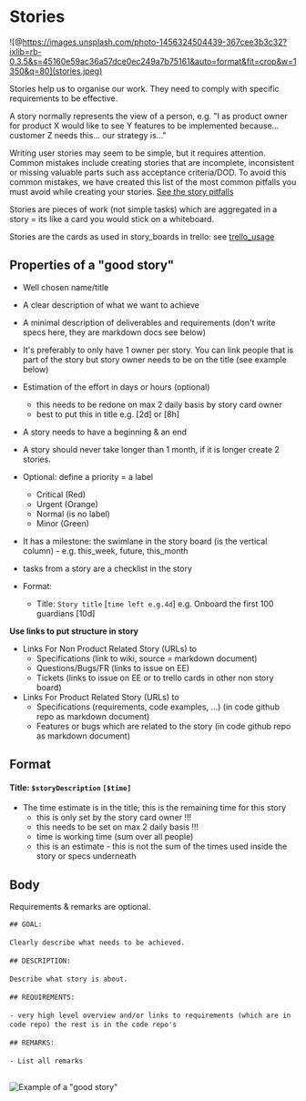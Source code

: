 # Stories

![@https://images.unsplash.com/photo-1456324504439-367cee3b3c32?ixlib=rb-0.3.5&s=45160e59ac36a57dce0ec249a7b75161&auto=format&fit=crop&w=1350&q=80](stories.jpeg)


Stories help us to organise our work. They need to comply with specific requirements to be effective.

A story normally represents the view of a person, e.g. "I as product owner for product X would like to see Y features to be implemented because... customer Z needs this... our strategy is..."

Writing user stories may seem to be simple, but it requires attention. Common mistakes include creating stories that are incomplete, inconsistent or missing valuable parts such ass acceptance criteria/DOD. To avoid this common mistakes, we have created this list of the most common pitfalls you must avoid while creating your stories.  [See the story pitfalls](story_pitfalls.md)

Stories are pieces of work (not simple tasks) which are aggregated in a story = its like a card you would stick on a whiteboard.

Stories are the cards as used in story_boards in trello: see [trello_usage](trello_usage.md)

## Properties of a "good story"

- Well chosen name/title
- A clear description of what we want to achieve
- A minimal description of deliverables and requirements (don't write specs here, they are markdown docs see below)
- It's preferably to only have 1 owner per story. You can link people that is part of the story but story owner needs to be on the title (see example below)
- Estimation of the effort in days or hours (optional)
    - this needs to be redone on max 2 daily basis by story card owner
    - best to put this in title e.g. [2d] or [8h]
- A story needs to have a beginning & an end
- A story should never take longer than 1 month, if it is longer create 2 stories.

- Optional: define a priority = a label
    - Critical (Red)
    - Urgent (Orange)
    - Normal (is no label)
    - Minor (Green)

- It has a milestone: the swimlane in the story board (is the vertical column) 
        - e.g. this_week, future, this_month

- tasks from a story are a checklist in the story

- Format:
	- Title: ```Story title``` [```time left e.g.4d```] e.g. Onboard the first 100 guardians [10d]



**Use links to put structure in story**

- Links For Non Product Related Story (URLs) to
    - Specifications (link to wiki, source = markdown document)
    - Questions/Bugs/FR (links to issue on EE)
    - Tickets (links to issue on EE or to trello cards in other non story board)
- Links For Product Related Story (URLs)  to
    - Specifications (requirements, code examples, ...) (in code github repo as markdown document)
    - Features or bugs which are related to the story (in code github repo as markdown document)

## Format

#### Title: ```$storyDescription``` ```[$time]```

- The time estimate is in the title; this is the remaining time for this story
    - this is only set by the story card owner !!!
    - this needs to be set on max 2 daily basis !!!
    - time is working time (sum over all people)
    - this is an estimate - this is not the sum of the times used inside the story or specs underneath

## Body

Requirements & remarks are optional.


```
## GOAL:

Clearly describe what needs to be achieved.

## DESCRIPTION:

Describe what story is about.

## REQUIREMENTS:

- very high level overview and/or links to requirements (which are in code repo) the rest is in the code repo's

## REMARKS:

- List all remarks
 
```

![Example of a "good story"](https://github.com/threefoldfoundation/info_foundation/blob/development/docs/collaboration/Example.png)
